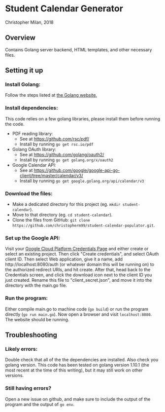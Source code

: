 # Student Calendar Generator
Christopher Milan, 2018
## Overview
Contains Golang server backend, HTML templates, and other necessary files.
## Setting it up
### Install Golang:
Follow the steps listed at [the Golang website.](https://golang.org/doc/install)
### Install dependencies:
This code relies on a few golang libraries, please install them before running the code.
* PDF reading library:
  * See at https://github.com/rsc/pdf/
  * Install by running ```go get rsc.io/pdf```
* Golang OAuth library:
  * See at https://github.com/golang/oauth2/
  * Install by running ```go get golang.org/x/oauth2```
* Google Calendar API:
  * See at https://github.com/google/google-api-go-client/tree/master/calendar/v3/
  * Install by running ```go get google.golang.org/api/calendar/v3```
### Download the files:
* Make a dedicated directory for this project (eg. ```mkdir student-calendar```). 
* Move to that directory (eg. ```cd student-calendar```).
* Clone the files from GitHub: ```git clone https://github.com/christopherm99/student-calendar-populator.git```.
### Set up the Google API:

Visit your [Google Cloud Platform Credentials Page](https://console.cloud.google.com/apis/credentials) and either create or select an existing project. Then click "Create credentials", and select OAuth client ID. Then select Web application, give it a name, add http://localhost:8080/auth (or whatever domain this will be running on) to the authorized redirect URIs, and hit create. After that, head back to the Credentials screen, and click the download icon next to the client ID you just created. Rename this file to "client_secret.json", and move it into the directory with the main.go file. 

### Run the program:

Either compile main.go to machine code (```go build```) or run the program directly (```go run main.go```). Now open a browser and visit ```localhost:8080```. The website should be running.
## Troubleshooting

### Likely errors:
Double check that all of the the dependencies are installed. Also check you golang version. This code has been tested on golang version 1.10.1 (the most recent at the time of this writing), but it may still work on other versions.
### Still having errors?
Open a new issue on github, and make sure to include the output of the program and the output of ```go env```.
